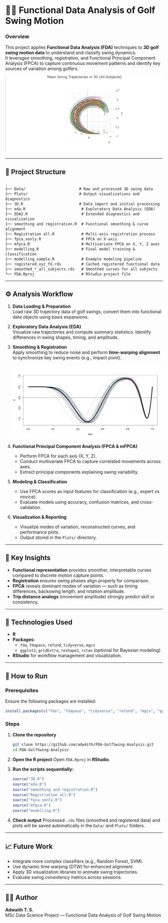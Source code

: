 # 🏌️‍♂️ Functional Data Analysis of Golf Swing Motion

### Overview
This project applies **Functional Data Analysis (FDA)** techniques to **3D golf swing motion data** to understand and classify swing dynamics.  
It leverages smoothing, registration, and Functional Principal Component Analysis (FPCA) to capture continuous movement patterns and identify key sources of variation among golfers.

![Sample 3D Trajectory](plots/3D.png)

---

## 📂 Project Structure

```
.
├── Data/                        # Raw and processed 3D swing data
├── Plots/                       # Output visualizations and diagnostics
├── 3D.R                         # Data import and initial processing
├── eda.R                         # Exploratory Data Analysis (EDA)
├── EDA2.R                        # Extended diagnostics and visualization
├── smoothing and registration.R  # Functional smoothing & curve alignment
├── Registration all.R            # Multi-axis registration process
├── fpca_xonly.R                  # FPCA on X-axis
├── mfpca.R                       # Multivariate FPCA on X, Y, Z axes
├── modelling.R                   # Final model training & classification
├── modelling_sample.R            # Example modeling pipeline
├── registered_xyz_fd.rds         # Cached registered functional data
├── smoothed_*_all_subjects.rds   # Smoothed curves for all subjects
└── FDA.Rproj                     # RStudio project file
```

---

## ⚙️ Analysis Workflow

1. **Data Loading & Preparation**  
   Load raw 3D trajectory data of golf swings, convert them into functional data objects using basis expansions.

2. **Exploratory Data Analysis (EDA)**  
   Visualize raw trajectories and compute summary statistics. Identify differences in swing shapes, timing, and amplitude.


3. **Smoothing & Registration**  
   Apply smoothing to reduce noise and perform **time-warping alignment** to synchronize key swing events (e.g., impact point).

   ![Smoothen and registered swings Example](plots/Rplot01.png)

5. **Functional Principal Component Analysis (FPCA & mFPCA)**  
   - Perform FPCA for each axis (X, Y, Z).  
   - Conduct multivariate FPCA to capture correlated movements across axes.  
   - Extract principal components explaining swing variability.

6. **Modeling & Classification**  
   - Use FPCA scores as input features for classification (e.g., expert vs novice).  
   - Evaluate models using accuracy, confusion matrices, and cross-validation.

7. **Visualization & Reporting**  
   - Visualize modes of variation, reconstructed curves, and performance plots.  
   - Output stored in the `Plots/` directory.

---

## 🧠 Key Insights
- **Functional representation** provides smoother, interpretable curves compared to discrete motion capture points.  
- **Registration** ensures swing phases align properly for comparison.  
- **FPCA** reveals dominant modes of variation — such as timing differences, backswing length, and rotation amplitude.  
- **Trip distance analogs** (movement amplitude) strongly predict skill or consistency.

---

## 🧰 Technologies Used
- **R**  
- **Packages:**  
  - `fda`, `fdapace`, `refund`, `tidyverse`, `mgcv`  
  - `ggplot2`, `gridExtra`, `reshape2`, `rstan` (optional for Bayesian modeling)  
- **RStudio** for workflow management and visualization.

---

## 🚀 How to Run

### Prerequisites
Ensure the following packages are installed:
```r
install.packages(c("fda", "fdapace", "tidyverse", "refund", "mgcv", "ggplot2", "reshape2", "gridExtra"))
```

### Steps
1. **Clone the repository**
   ```bash
   git clone https://github.com/adw4ith/FDA-GolfSwing-Analysis.git
   cd FDA-GolfSwing-Analysis
   ```

2. **Open the R project**
   Open `FDA.Rproj` in **RStudio**.

3. **Run the scripts sequentially:**
   ```r
   source("3D.R")
   source("eda.R")
   source("smoothing and registration.R")
   source("Registration all.R")
   source("fpca_xonly.R")
   source("mfpca.R")
   source("modelling.R")
   ```

4. **Check output**
   Processed `.rds` files (smoothed and registered data) and plots will be saved automatically in the `Data/` and `Plots/` folders.

---

## 📈 Future Work
- Integrate more complex classifiers (e.g., Random Forest, SVM).  
- Use dynamic time warping (DTW) for enhanced alignment.  
- Apply 3D visualization libraries to animate swing trajectories.  
- Evaluate swing consistency metrics across sessions.


---

## 👨‍💻 Author
**Adwaith T. S.**  
MSc Data Science Project — Functional Data Analysis of Golf Swing Motion  
